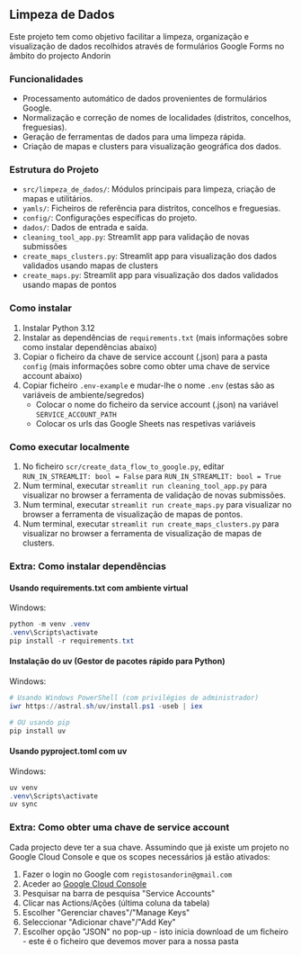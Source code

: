 ## Limpeza de Dados

Este projeto tem como objetivo facilitar a limpeza, organização e visualização de dados recolhidos através de formulários Google Forms no âmbito do projecto Andorin

### Funcionalidades
- Processamento automático de dados provenientes de formulários Google.
- Normalização e correção de nomes de localidades (distritos, concelhos, freguesias).
- Geração de ferramentas de dados para uma limpeza rápida.
- Criação de mapas e clusters para visualização geográfica dos dados.

### Estrutura do Projeto
- `src/limpeza_de_dados/`: Módulos principais para limpeza, criação de mapas e utilitários.
- `yamls/`: Ficheiros de referência para distritos, concelhos e freguesias.
- `config/`: Configurações específicas do projeto.
- `dados/`: Dados de entrada e saída.
- `cleaning_tool_app.py`: Streamlit app para validação de novas submissões
- `create_maps_clusters.py`: Streamlit app para visualização dos dados validados usando mapas de clusters
- `create_maps.py`: Streamlit app para visualização dos dados validados usando mapas de pontos

### Como instalar
1. Instalar Python 3.12
2. Instalar as dependências de `requirements.txt` (mais informações sobre como instalar dependências abaixo)
3. Copiar o ficheiro da chave de service account (.json) para a pasta `config` (mais informações sobre como obter uma chave de service account abaixo)
4. Copiar ficheiro `.env-example` e mudar-lhe o nome `.env` (estas são as variáveis de ambiente/segredos)
    - Colocar o nome do ficheiro da service account (.json) na variável `SERVICE_ACCOUNT_PATH`
    - Colocar os urls das Google Sheets nas respetivas variáveis 

### Como executar localmente
1. No ficheiro `scr/create_data_flow_to_google.py`, editar `RUN_IN_STREAMLIT: bool = False` para `RUN_IN_STREAMLIT: bool = True`
2. Num terminal, executar `streamlit run cleaning_tool_app.py` para visualizar no browser a ferramenta de validação de novas submissões.
2. Num terminal, executar `streamlit run create_maps.py` para visualizar no browser a ferramenta de visualização de mapas de pontos.
2. Num terminal, executar `streamlit run create_maps_clusters.py` para visualizar no browser a ferramenta de visualização de mapas de clusters.

### Extra: Como instalar dependências

#### Usando requirements.txt com ambiente virtual

Windows:
```powershell
python -m venv .venv
.venv\Scripts\activate
pip install -r requirements.txt
```

#### Instalação do uv (Gestor de pacotes rápido para Python)
Windows:
```powershell
# Usando Windows PowerShell (com privilégios de administrador)
iwr https://astral.sh/uv/install.ps1 -useb | iex

# OU usando pip
pip install uv
```

#### Usando pyproject.toml com uv

Windows:
```powershell
uv venv
.venv\Scripts\activate
uv sync
```

### Extra: Como obter uma chave de service account

Cada projecto deve ter a sua chave.
Assumindo que já existe um projeto no Google Cloud Console e que os scopes necessários já estão ativados:

1. Fazer o login no Google com `registosandorin@gmail.com`
2. Aceder ao [Google Cloud Console](https://console.cloud.google.com/welcome?project=formandorin)
3. Pesquisar na barra de pesquisa "Service Accounts"
4. Clicar nas Actions/Ações (última coluna da tabela) 
5. Escolher "Gerenciar chaves"/"Manage Keys"
6. Seleccionar "Adicionar chave"/"Add Key"
7. Escolher opção "JSON" no pop-up - isto inicia download de um ficheiro - este é o ficheiro que devemos mover para a nossa pasta